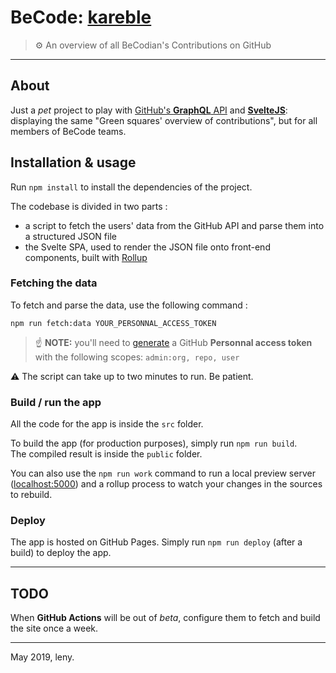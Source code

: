 # BeCode: [kareble](http://kareble.becode.xyz)

> ⚙️ An overview of all BeCodian's Contributions on GitHub

* * *

## About

Just a _pet_ project to play with [GitHub's **GraphQL** API](https://developer.github.com/v4/explorer/) and [**SvelteJS**](http://svelte.dev/): displaying the same "Green squares' overview of contributions", but for all members of BeCode teams.

## Installation & usage

Run `npm install` to install the dependencies of the project.

The codebase is divided in two parts :

- a script to fetch the users' data from the GitHub API and parse them into a structured JSON file
- the Svelte SPA, used to render the JSON file onto front-end components, built with [Rollup](http://rollupjs.org)

### Fetching the data

To fetch and parse the data, use the following command :

	npm run fetch:data YOUR_PERSONNAL_ACCESS_TOKEN

> ☝️ **NOTE:** you'll need to [generate](https://help.github.com/en/articles/creating-a-personal-access-token-for-the-command-line) a GitHub **Personnal access token** with the following scopes: `admin:org, repo, user`

⚠️ The script can take up to two minutes to run. Be patient.

### Build / run the app

All the code for the app is inside the `src` folder.

To build the app (for production purposes), simply run `npm run build`.  
The compiled result is inside the `public` folder.

You can also use the `npm run work` command to run a local preview server ([localhost:5000](http://localhost:5000)) and a rollup process to watch your changes in the sources to rebuild.

### Deploy

The app is hosted on GitHub Pages. Simply run `npm run deploy` (after a build) to deploy the app.

* * *

## TODO

When **GitHub Actions** will be out of *beta*, configure them to fetch and build the site once a week.

* * *

May 2019, leny.